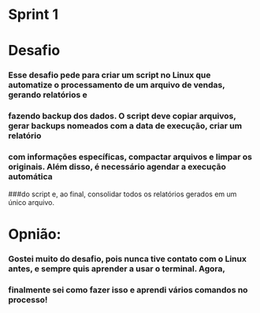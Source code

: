# Sprint 1
# Desafio
### Esse desafio pede para criar um script no Linux que automatize o processamento de um arquivo de vendas, gerando relatórios e 
### fazendo backup dos dados. O script deve copiar arquivos, gerar backups nomeados com a data de execução, criar um relatório 
### com informações específicas, compactar arquivos e limpar os originais. Além disso, é necessário agendar a execução automática 
###do script e, ao final, consolidar todos os relatórios gerados em um único arquivo.

# Opnião:
### Gostei muito do desafio, pois nunca tive contato com o Linux antes, e sempre quis aprender a usar o terminal. Agora, 
### finalmente sei como fazer isso e aprendi vários comandos no processo!
